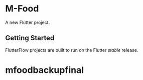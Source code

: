 # M-Food

A new Flutter project.

## Getting Started

FlutterFlow projects are built to run on the Flutter _stable_ release.
# mfoodbackupfinal
